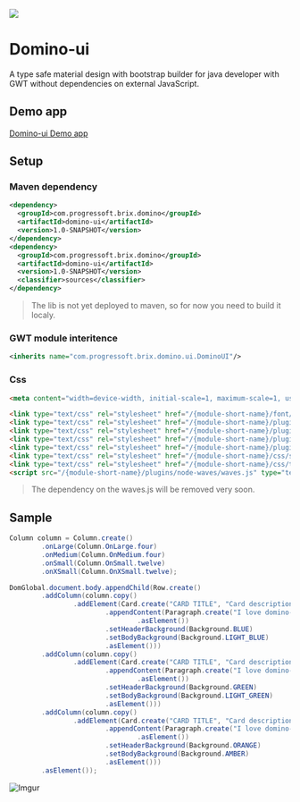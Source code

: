 <a title="Gitter" href="https://gitter.im/domino-gwt/domino-ui"><img src="https://badges.gitter.im/Join%20Chat.svg"></a>

# Domino-ui

A type safe material design with bootstrap builder for java developer with GWT without dependencies on external JavaScript.

## Demo app

[Domino-ui Demo app](https://vegegoku.github.io/domino-ui/index.html?theme=indigo#home)

## Setup

### Maven dependency

```xml
<dependency>
  <groupId>com.progressoft.brix.domino</groupId>
  <artifactId>domino-ui</artifactId>
  <version>1.0-SNAPSHOT</version>
</dependency>
<dependency>
  <groupId>com.progressoft.brix.domino</groupId>
  <artifactId>domino-ui</artifactId>
  <version>1.0-SNAPSHOT</version>
  <classifier>sources</classifier>
</dependency>
```

> The lib is not yet deployed to maven, so for now you need to build it localy.

### GWT module interitence
```xml
<inherits name="com.progressoft.brix.domino.ui.DominoUI"/>
```

### Css

```html
<meta content="width=device-width, initial-scale=1, maximum-scale=1, user-scalable=no" name="viewport">

<link type="text/css" rel="stylesheet" href="/{module-short-name}/font/material-icons.css">
<link type="text/css" rel="stylesheet" href="/{module-short-name}/plugins/bootstrap/css/bootstrap.css">
<link type="text/css" rel="stylesheet" href="/{module-short-name}/plugins/node-waves/waves.css">
<link type="text/css" rel="stylesheet" href="/{module-short-name}/plugins/animate-css/animate.css">
<link type="text/css" rel="stylesheet" href="/{module-short-name}/plugins/waitme/waitMe.css">
<link type="text/css" rel="stylesheet" href="/{module-short-name}/css/style.css">
<link type="text/css" rel="stylesheet" href="/{module-short-name}/css/themes/all-themes.css">
<script src="/{module-short-name}/plugins/node-waves/waves.js" type="text/javascript"></script>
```
> The dependency on the waves.js will be removed very soon.

## Sample

```java
Column column = Column.create()
        .onLarge(Column.OnLarge.four)
        .onMedium(Column.OnMedium.four)
        .onSmall(Column.OnSmall.twelve)
        .onXSmall(Column.OnXSmall.twelve);

DomGlobal.document.body.appendChild(Row.create()
        .addColumn(column.copy()
                .addElement(Card.create("CARD TITLE", "Card description")
                        .appendContent(Paragraph.create("I love domino-ui, domino-ui does not use jquery or js and is typesafe, I love domino-ui, domino-ui does not use jquery or js and is typesafe, I love domino-ui, domino-ui does not use jquery or js and is typesafe")
                                .asElement())
                        .setHeaderBackground(Background.BLUE)
                        .setBodyBackground(Background.LIGHT_BLUE)
                        .asElement()))
        .addColumn(column.copy()
                .addElement(Card.create("CARD TITLE", "Card description")
                        .appendContent(Paragraph.create("I love domino-ui, domino-ui does not use jquery or js and is typesafe, I love domino-ui, domino-ui does not use jquery or js and is typesafe, I love domino-ui, domino-ui does not use jquery or js and is typesafe")
                                .asElement())
                        .setHeaderBackground(Background.GREEN)
                        .setBodyBackground(Background.LIGHT_GREEN)
                        .asElement()))
        .addColumn(column.copy()
                .addElement(Card.create("CARD TITLE", "Card description")
                        .appendContent(Paragraph.create("I love domino-ui, domino-ui does not use jquery or js and is typesafe, I love domino-ui, domino-ui does not use jquery or js and is typesafe, I love domino-ui, domino-ui does not use jquery or js and is typesafe")
                                .asElement())
                        .setHeaderBackground(Background.ORANGE)
                        .setBodyBackground(Background.AMBER)
                        .asElement()))
        .asElement());
```
![Imgur](https://i.imgur.com/xaUJXi9.png)
